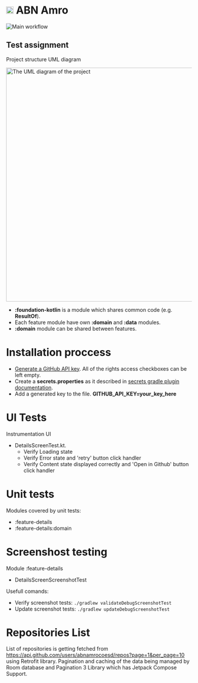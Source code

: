 # <img src="https://github.com/user-attachments/assets/df86b661-fc64-4f61-969f-51be9d4de990" width="20" /> ABN Amro 

![Main workflow](https://github.com/akimaleo/Android-ABNAmro-test/actions/workflows/android.yml/badge.svg)

## Test assignment
Project structure UML diagram 

<img width="635" alt="The UML diagram of the project" src="https://github.com/user-attachments/assets/3aa898f3-8c0a-47ae-9e24-40c1b0529bf0" />

- **:foundation-kotlin** is a module which shares common code (e.g. **ResultOf**).
- Each feature module have own **:domain** and **:data** modules.
- **:domain** module can be shared between features. 

# Installation proccess
- [Generate a GitHub API key](https://github.com/settings/tokens). All of the rights access checkboxes can be left empty.
- Create a **secrets.properties** as it described in [secrets gradle plugin documentation](https://developers.google.com/maps/documentation/places/android-sdk/secrets-gradle-plugin?hl=ru).
- Add a generated key to the file. **GITHUB_API_KEY=your_key_here**
  
# UI Tests
Instrumentation UI 
- DetailsScreenTest.kt. 
  - Verify Loading state
  - Verify Error state and 'retry' button click handler
  - Verify Content state displayed correctly and 'Open in Github' button click handler

# Unit tests
Modules covered by unit tests:
- :feature-details
- :feature-details:domain

# Screenshost testing
Module :feature-details
- DetailsScreenScreenshotTest

  
Usefull comands:
- Verify screenshot tests: `./gradlew validateDebugScreenshotTest`
- Update screenshot tests: `./gradlew updateDebugScreenshotTest`


# Repositories List
List of repositories is getting fetched from https://api.github.com/users/abnamrocoesd/repos?page=1&per_page=10 using Retrofit library. Pagination 
 and caching of the data being managed by Room database and Pagination 3 Library which has Jetpack Compose Support.


